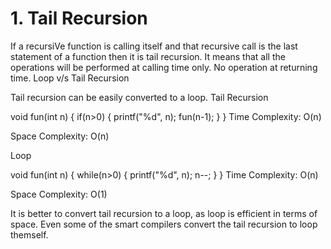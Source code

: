 # 1. Tail Recursion
If a recursiVe function is calling itself and that recursive call is the last statement of a function then it is tail recursion.
It means that all the operations will be performed at calling time only. No operation at returning time.
Loop v/s Tail Recursion

Tail recursion can be easily converted to a loop.
Tail Recursion

void fun(int n) {
    if(n>0) {
        printf("%d", n);
        fun(n-1);
    }
}
Time Complexity: O(n)

Space Complexity: O(n)

Loop

void fun(int n) {
    while(n>0) {
        printf("%d", n);
        n--;
    }
}
Time Complexity: O(n)

Space Complexity: O(1)

It is better to convert tail recursion to a loop, as loop is efficient in terms of space. Even some of the smart compilers convert the tail recursion to loop themself.
